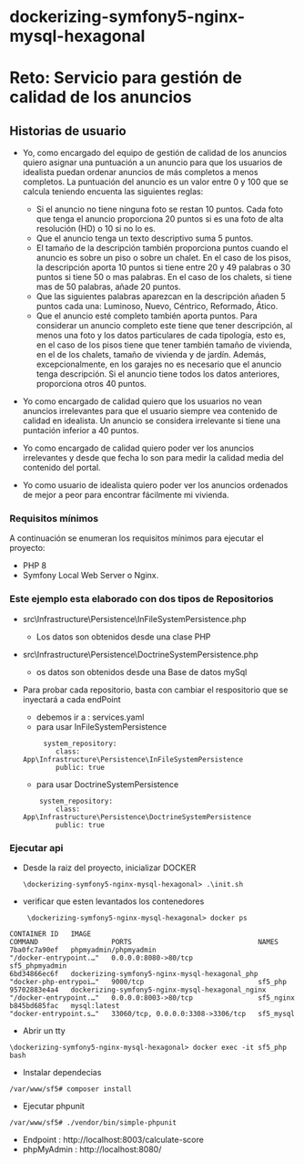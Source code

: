 # dockerizing-symfony5-nginx-mysql-hexagonal

# Reto: Servicio para gestión de calidad de los anuncios

## Historias de usuario

* Yo, como encargado del equipo de gestión de calidad de los anuncios quiero asignar una puntuación a un anuncio para que los usuarios de idealista puedan ordenar anuncios de más completos a menos completos. La puntuación del anuncio es un valor entre 0 y 100 que se calcula teniendo encuenta las siguientes reglas:
  * Si el anuncio no tiene ninguna foto se restan 10 puntos. Cada foto que tenga el anuncio proporciona 20 puntos si es una foto de alta resolución (HD) o 10 si no lo es.
  * Que el anuncio tenga un texto descriptivo suma 5 puntos.
  * El tamaño de la descripción también proporciona puntos cuando el anuncio es sobre un piso o sobre un chalet. En el caso de los pisos, la descripción aporta 10 puntos si tiene entre 20 y 49 palabras o 30 puntos si tiene 50 o mas palabras. En el caso de los chalets, si tiene mas de 50 palabras, añade 20 puntos.
  * Que las siguientes palabras aparezcan en la descripción añaden 5 puntos cada una: Luminoso, Nuevo, Céntrico, Reformado, Ático.
  * Que el anuncio esté completo también aporta puntos. Para considerar un anuncio completo este tiene que tener descripción, al menos una foto y los datos particulares de cada tipología, esto es, en el caso de los pisos tiene que tener también tamaño de vivienda, en el de los chalets, tamaño de vivienda y de jardín. Además, excepcionalmente, en los garajes no es necesario que el anuncio tenga descripción. Si el anuncio tiene todos los datos anteriores, proporciona otros 40 puntos.
* Yo como encargado de calidad quiero que los usuarios no vean anuncios irrelevantes para que el usuario siempre vea contenido de calidad en idealista. Un anuncio se considera irrelevante si tiene una puntación inferior a 40 puntos.

* Yo como encargado de calidad quiero poder ver los anuncios irrelevantes y desde que fecha lo son para medir la calidad media del contenido del portal.

* Yo como usuario de idealista quiero poder ver los anuncios ordenados de mejor a peor para encontrar fácilmente mi vivienda.

### Requisitos mínimos

A continuación se enumeran los requisitos mínimos para ejecutar el proyecto:

* PHP 8
* Symfony Local Web Server o Nginx.

### Este ejemplo esta elaborado con dos tipos de Repositorios
* src\Infrastructure\Persistence\InFileSystemPersistence.php
    *   Los datos son obtenidos desde una clase PHP
* src\Infrastructure\Persistence\DoctrineSystemPersistence.php
    * os datos son obtenidos desde una Base de datos mySql

* Para probar cada repositorio, basta con cambiar el respositorio que se inyectará a cada endPoint
    * debemos ir a : services.yaml
    * para usar InFileSystemPersistence
    ```
         system_repository:
            class: App\Infrastructure\Persistence\InFileSystemPersistence
            public: true
    ```
    * para usar DoctrineSystemPersistence
    ```
        system_repository:
            class: App\Infrastructure\Persistence\DoctrineSystemPersistence
            public: true
    ```
### Ejecutar api

* Desde la raiz del proyecto, inicializar DOCKER
    ```
    \dockerizing-symfony5-nginx-mysql-hexagonal> .\init.sh
    ```
* verificar que esten levantados los contenedores
    ```
     \dockerizing-symfony5-nginx-mysql-hexagonal> docker ps
    ```

```
CONTAINER ID   IMAGE                                              COMMAND                  PORTS                               NAMES
7ba0fc7a90ef   phpmyadmin/phpmyadmin                              "/docker-entrypoint.…"   0.0.0.0:8080->80/tcp                sf5_phpmyadmin
6bd34866ec6f   dockerizing-symfony5-nginx-mysql-hexagonal_php     "docker-php-entrypoi…"   9000/tcp                            sf5_php
95702883e4a4   dockerizing-symfony5-nginx-mysql-hexagonal_nginx   "/docker-entrypoint.…"   0.0.0.0:8003->80/tcp                sf5_nginx
b845bd685fac   mysql:latest                                       "docker-entrypoint.s…"   33060/tcp, 0.0.0.0:3308->3306/tcp   sf5_mysql
```
* Abrir un tty
```
\dockerizing-symfony5-nginx-mysql-hexagonal> docker exec -it sf5_php  bash
```
* Instalar dependecias
```
/var/www/sf5# composer install
```
* Ejecutar phpunit
```
/var/www/sf5# ./vendor/bin/simple-phpunit
```

* Endpoint   : http://localhost:8003/calculate-score
* phpMyAdmin : http://localhost:8080/

